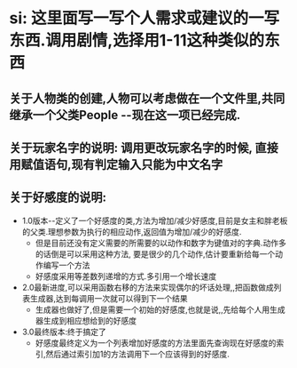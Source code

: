 # si: 这里面写一写个人需求或建议的一写东西.调用剧情,选择用1-11这种类似的东西

## 关于人物类的创建,人物可以考虑做在一个文件里,共同继承一个父类People --现在这一项已经完成.

## 关于玩家名字的说明: 调用更改玩家名字的时候, 直接用赋值语句,现有判定输入只能为中文名字

## 关于好感度的说明:
* 1.0版本--定义了一个好感度的类,方法为增加/减少好感度,目前是女主和胖老板的父类.理想参数为执行的相应动作,返回值为增加/减少的好感度.
  * 但是目前还没有定义需要的所需要的以动作和数字为键值对的字典.动作多的话倒是可以采用这种方法, 要是很少的几个动作,估计要重新给每一个动作编写一个方法
  * 好感度采用等差数列递增的方式.多引用一个增长速度
* 2.0最新进度,可以采用函数右移的方法来实现偶尔的坏话处理,,把函数做成列表生成器,达到每调用一次就可以得到下一个结果
  * 生成器也做好了,但是需要一个初始的好感度,也就是说,,先给每个人用生成器生成到相应想给到的好感度
* 3.0最终版本:终于搞定了
  * 好感度最终定义为一个列表增加好感度的方法里面先查询现在好感度的索引,然后通过索引加1的方法调用下一个应该得到的好感度.